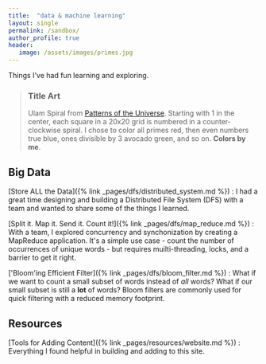 ```yaml
---
title:  "data & machine learning"
layout: single
permalink: /sandbox/
author_profile: true
header:
   image: /assets/images/primes.jpg
---
```


Things I've had fun learning and exploring.

> ### Title Art
>
> Ulam Spiral from [Patterns of the Universe](https://www.amazon.com/Patterns-Universe-Coloring-Adventure-Beauty/dp/1615193235). Starting with 1 in the center, each square in a 20x20 grid is numbered in a counter-clockwise spiral. I chose to color all primes red, then even numbers true blue, ones divisible by 3 avocado green, and so on. **Colors by me**.

## Big Data

[Store ALL the Data]({% link _pages/dfs/distributed_system.md %})
: I had a great time designing and building a Distributed File System (DFS) with a team and wanted to share some of the things I learned.

[Split it. Map it. Send it. Count it!]({% link _pages/dfs/map_reduce.md %})
:  With a team, I explored concurrency and synchonization by creating a MapReduce application. It's a simple use case - count the number of occurrences of unique words - but requires muilti-threading, locks, and a barrier to get it right.

['Bloom'ing Efficient Filter]({% link _pages/dfs/bloom_filter.md %})
: What if we want to count a small subset of words instead of _all_ words? What if our small subset is still a **lot** of words? Bloom filters are commonly used for quick filtering with a reduced memory footprint.

## Resources
[Tools for Adding Content]({% link _pages/resources/website.md %})
: Everything I found helpful in building and adding to this site.
